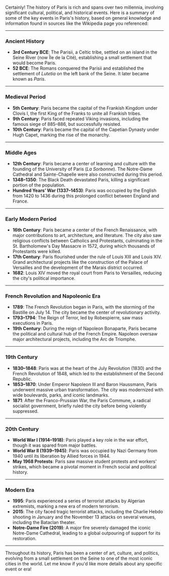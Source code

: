 Certainly! The history of Paris is rich and spans over two millennia, involving significant cultural, political, and historical events. Here is a summary of some of the key events in Paris's history, based on general knowledge and information found in sources like the Wikipedia page you referenced:

---

### **Ancient History**
- **3rd Century BCE**: The Parisii, a Celtic tribe, settled on an island in the Seine River (now Île de la Cité), establishing a small settlement that would become Paris.
- **52 BCE**: The Romans conquered the Parisii and established the settlement of *Lutetia* on the left bank of the Seine. It later became known as *Paris*.

---

### **Medieval Period**
- **5th Century**: Paris became the capital of the Frankish Kingdom under Clovis I, the first King of the Franks to unite all Frankish tribes.
- **9th Century**: Paris faced repeated Viking invasions, including the famous siege of 885–886, but successfully resisted.
- **10th Century**: Paris became the capital of the Capetian Dynasty under Hugh Capet, marking the rise of the monarchy.

---

### **Middle Ages**
- **12th Century**: Paris became a center of learning and culture with the founding of the University of Paris (*La Sorbonne*). The Notre-Dame Cathedral and Sainte-Chapelle were also constructed during this period.
- **1348–1350**: The Black Death devastated Paris, killing a significant portion of the population.
- **Hundred Years’ War (1337–1453)**: Paris was occupied by the English from 1420 to 1436 during this prolonged conflict between England and France.

---

### **Early Modern Period**
- **16th Century**: Paris became a center of the French Renaissance, with major contributions to art, architecture, and literature. The city also saw religious conflicts between Catholics and Protestants, culminating in the St. Bartholomew's Day Massacre in 1572, during which thousands of Protestants were killed.
- **17th Century**: Paris flourished under the rule of Louis XIII and Louis XIV. Grand architectural projects like the construction of the Palace of Versailles and the development of the Marais district occurred.
- **1682**: Louis XIV moved the royal court from Paris to Versailles, reducing the city's political importance.

---

### **French Revolution and Napoleonic Era**
- **1789**: The French Revolution began in Paris, with the storming of the Bastille on July 14. The city became the center of revolutionary activity.
- **1793–1794**: The Reign of Terror, led by Robespierre, saw mass executions in Paris.
- **19th Century**: During the reign of Napoleon Bonaparte, Paris became the political and cultural hub of the French Empire. Napoleon oversaw major architectural projects, including the Arc de Triomphe.

---

### **19th Century**
- **1830–1848**: Paris was at the heart of the July Revolution (1830) and the French Revolution of 1848, which led to the establishment of the Second Republic.
- **1853–1870**: Under Emperor Napoleon III and Baron Haussmann, Paris underwent massive urban transformation. The city was modernized with wide boulevards, parks, and iconic landmarks.
- **1871**: After the Franco-Prussian War, the Paris Commune, a radical socialist government, briefly ruled the city before being violently suppressed.

---

### **20th Century**
- **World War I (1914–1918)**: Paris played a key role in the war effort, though it was spared from major battles.
- **World War II (1939–1945)**: Paris was occupied by Nazi Germany from 1940 until its liberation by Allied forces in 1944.
- **May 1968 Protests**: Paris saw massive student protests and workers' strikes, which became a pivotal moment in French social and political history.

---

### **Modern Era**
- **1995**: Paris experienced a series of terrorist attacks by Algerian extremists, marking a new era of modern terrorism.
- **2015**: The city faced tragic terrorist attacks, including the Charlie Hebdo shooting in January and the November 13 attacks on several venues, including the Bataclan theater.
- **Notre-Dame Fire (2019)**: A major fire severely damaged the iconic Notre-Dame Cathedral, leading to a global outpouring of support for its restoration.

---

Throughout its history, Paris has been a center of art, culture, and politics, evolving from a small settlement on the Seine to one of the most iconic cities in the world. Let me know if you'd like more details about any specific event or era!
